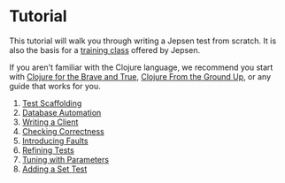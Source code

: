 # Tutorial

This tutorial will walk you through writing a Jepsen test from scratch. It is
also the basis for a [training class](https://jepsen.io/training) offered by
Jepsen.

If you aren't familiar with the Clojure language, we recommend you start with
[Clojure for the Brave and True](http://www.braveclojure.com/), [Clojure From
the Ground Up](https://aphyr.com/posts/301-clojure-from-the-ground-up-welcome),
or any guide that works for you.

1. [Test Scaffolding](01-scaffolding.md)
2. [Database Automation](02-db.md)
3. [Writing a Client](03-client.md)
4. [Checking Correctness](04-checker.md)
5. [Introducing Faults](05-nemesis.md)
6. [Refining Tests](06-refining.md)
7. [Tuning with Parameters](07-parameters.md)
8. [Adding a Set Test](08-set.md)
